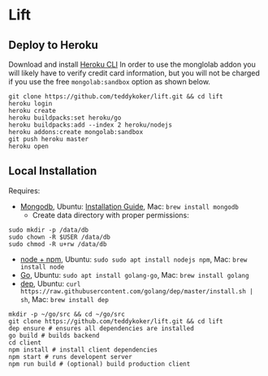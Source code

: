 # Lift

## Deploy to Heroku

Download and install [Heroku CLI](https://devcenter.heroku.com/articles/heroku-cli#download-and-install)
In order to use the monglolab addon you will likely have to verify credit card information, but you will not be charged if you use the free `mongolab:sandbox` option as shown below.

```shell
git clone https://github.com/teddykoker/lift.git && cd lift
heroku login
heroku create
heroku buildpacks:set heroku/go
heroku buildpacks:add --index 2 heroku/nodejs
heroku addons:create mongolab:sandbox
git push heroku master
heroku open
```

## Local Installation

Requires:

* [Mongodb](https://www.mongodb.com/), Ubuntu: [Installation Guide](https://docs.mongodb.com/manual/tutorial/install-mongodb-on-ubuntu/#install-mongodb-community-edition), Mac: `brew install mongodb`
  * Create data directory with proper permissions:

```shell
sudo mkdir -p /data/db
sudo chown -R $USER /data/db
sudo chmod -R u+rw /data/db
```

* [node + npm](https://nodejs.org/en/), Ubuntu: `sudo sudo apt install nodejs npm`, Mac: `brew install node`
* [Go](https://golang.org/dl/), Ubuntu: `sudo apt install golang-go`, Mac: `brew install golang`
* [dep](https://golang.github.io/dep/), Ubuntu: `curl https://raw.githubusercontent.com/golang/dep/master/install.sh | sh`, Mac: `brew install dep`

```shell
mkdir -p ~/go/src && cd ~/go/src
git clone https://github.com/teddykoker/lift.git && cd lift
dep ensure # ensures all dependencies are installed
go build # builds backend
cd client
npm install # install client dependencies
npm start # runs developent server
npm run build # (optional) build production client
```

